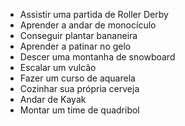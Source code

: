 - Assistir uma partida de Roller Derby
- Aprender a andar de monocículo
- Conseguir plantar bananeira
- Aprender a patinar no gelo
- Descer uma montanha de snowboard
- Escalar um vulcão
- Fazer um curso de aquarela
- Cozinhar sua própria cerveja
- Andar de Kayak
- Montar um time de quadribol